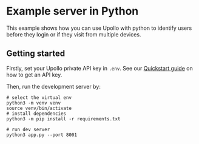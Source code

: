 # Example server in Python

This example shows how you can use Upollo with python to identify users before they login or if they visit from multiple devices.

## Getting started

Firstly, set your Upollo private API key in `.env`. See our [Quickstart guide](https://upollo.ai/docs/quick-start#sign-up) on how to get an API key.

Then, run the development server by:

```
# select the virtual env
python3 -m venv venv
source venv/bin/activate
# install dependencies
python3 -m pip install -r requirements.txt

# run dev server
python3 app.py --port 8001
```
